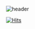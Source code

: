 
![header](https://capsule-render.vercel.app/api?type=egg&color=auto&height=300&section=header&text=capsule%20render&fontSize=90)



[![Hits](https://hits.seeyoufarm.com/api/count/incr/badge.svg?url=https%3A%2F%2Fgithub.com%2FZuhye&count_bg=%2373A8E9&title_bg=%23E9BAED&icon=&icon_color=%2399D2F3&title=hits&edge_flat=false)](https://hits.seeyoufarm.com)
